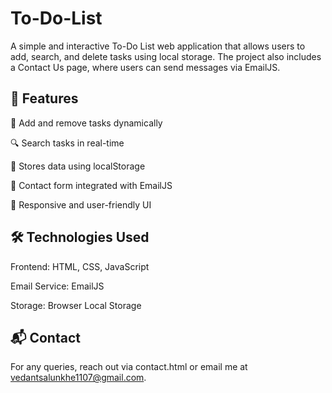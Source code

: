 # To-Do-List
A simple and interactive To-Do List web application that allows users to add, search, and delete tasks using local storage. The project also includes a Contact Us page, where users can send messages via EmailJS.


## 🚀 Features

  📌 Add and remove tasks dynamically

  🔍 Search tasks in real-time

  💾 Stores data using localStorage

  📩 Contact form integrated with EmailJS

  🎨 Responsive and user-friendly UI


## 🛠️ Technologies Used

  Frontend: HTML, CSS, JavaScript

  Email Service: EmailJS

  Storage: Browser Local Storage


## 📬 Contact

For any queries, reach out via contact.html or email me at vedantsalunkhe1107@gmail.com.
